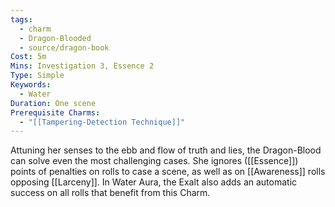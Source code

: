 ```yaml
---
tags:
  - charm
  - Dragon-Blooded
  - source/dragon-book
Cost: 5m
Mins: Investigation 3, Essence 2
Type: Simple
Keywords:
  - Water
Duration: One scene
Prerequisite Charms:
  - "[[Tampering-Detection Technique]]"
---
```

Attuning her senses to the ebb and flow of truth and lies, the Dragon-Blood can solve even the most challenging cases. She ignores ([[Essence]]) points of penalties on rolls to case a scene, as well as on [[Awareness]] rolls opposing [[Larceny]]. In Water Aura, the Exalt also adds an automatic success on all rolls that benefit from this Charm.